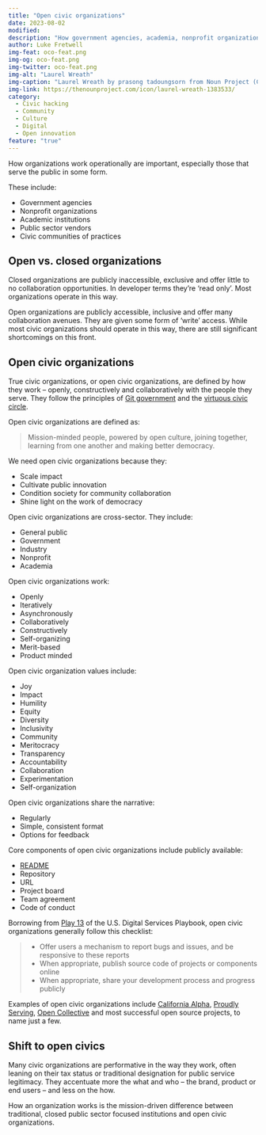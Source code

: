 ```yaml
---
title: "Open civic organizations"
date: 2023-08-02
modified: 
description: "How government agencies, academia, nonprofit organizations and public sector vendors can build open, participatory models of operating."
author: Luke Fretwell
img-feat: oco-feat.png
img-og: oco-feat.png
img-twitter: oco-feat.png
img-alt: "Laurel Wreath"
img-caption: "Laurel Wreath by prasong tadoungsorn from Noun Project (CC BY 3.0)"
img-link: https://thenounproject.com/icon/laurel-wreath-1383533/
category:
  - Civic hacking
  - Community
  - Culture
  - Digital
  - Open innovation
feature: "true"
---
```


How organizations work operationally are important, especially those that serve the public in some form.

These include:



* Government agencies
* Nonprofit organizations
* Academic institutions
* Public sector vendors
* Civic communities of practices


## Open vs. closed organizations

Closed organizations are publicly inaccessible, exclusive and offer little to no collaboration opportunities. In developer terms they’re ‘read only’. Most organizations operate in this way.

Open organizations are publicly accessible, inclusive and offer many collaboration avenues. They are given some form of ‘write’ access. While most civic organizations should operate in this way, there are still significant shortcomings on this front.


## Open civic organizations

True civic organizations, or open civic organizations, are defined by how they work – openly, constructively and collaboratively with the people they serve. They follow the principles of [Git government](https://govfresh.com/thoughts/git-government) and the [virtuous civic circle](https://govfresh.com/thoughts/virtuous-civic-circle).

Open civic organizations are defined as:

> Mission-minded people, powered by open culture, joining together, learning from one another and making better democracy.

We need open civic organizations because they:



* Scale impact
* Cultivate public innovation
* Condition society for community collaboration
* Shine light on the work of democracy

Open civic organizations are cross-sector. They include:



* General public
* Government
* Industry
* Nonprofit
* Academia

Open civic organizations work:



* Openly
* Iteratively
* Asynchronously
* Collaboratively
* Constructively
* Self-organizing
* Merit-based
* Product minded

Open civic organization values include:



* Joy
* Impact
* Humility
* Equity
* Diversity
* Inclusivity
* Community
* Meritocracy
* Transparency
* Accountability
* Collaboration
* Experimentation
* Self-organization

Open civic organizations share the narrative:



* Regularly
* Simple, consistent format
* Options for feedback

Core components of open civic organizations include publicly available:



* [README](https://govfresh.com/thoughts/government-readme)
* Repository
* URL
* Project board
* Team agreement
* Code of conduct

Borrowing from [Play 13](https://playbook.cio.gov/#play13) of the U.S. Digital Services Playbook, open civic organizations generally follow this checklist:



> * Offer users a mechanism to report bugs and issues, and be responsive to these reports
> * When appropriate, publish source code of projects or components online
> * When appropriate, share your development process and progress publicly

Examples of open civic organizations include [California Alpha](https://alpha.ca.gov/), [Proudly Serving](https://proudlyservingbook.com), [Open Collective](https://opencollective.com/) and most successful open source projects, to name just a few.


## Shift to open civics

Many civic organizations are performative in the way they work, often leaning on their tax status or traditional designation for public service legitimacy. They accentuate more the what and who – the brand, product or end users – and less on the how.

How an organization works is the  mission-driven difference between traditional, closed public sector focused institutions and open civic organizations.